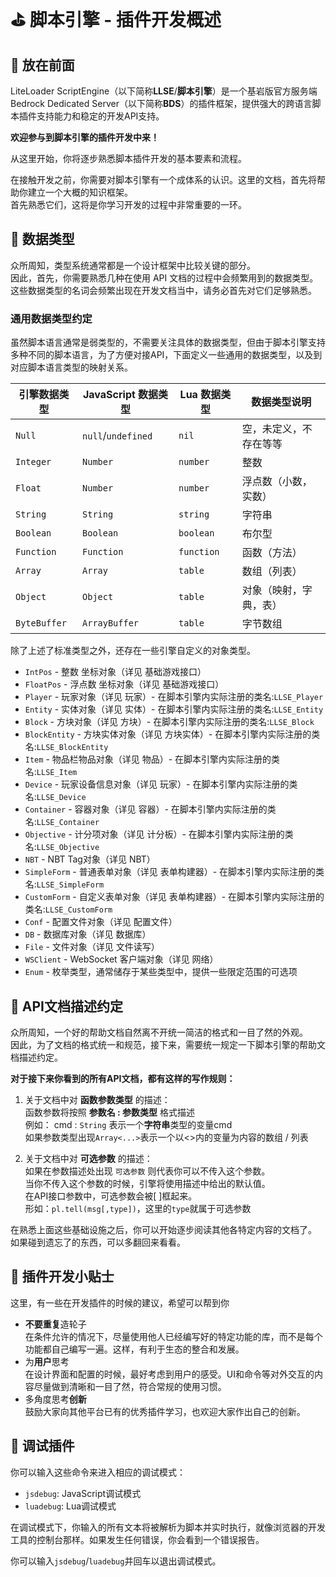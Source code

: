 # ⛳ 脚本引擎 - 插件开发概述

##  🔔 放在前面

LiteLoader ScriptEngine（以下简称**LLSE**/**脚本引擎**）是一个基岩版官方服务端 Bedrock Dedicated Server（以下简称**BDS**）的插件框架，提供强大的跨语言脚本插件支持能力和稳定的开发API支持。

**欢迎参与到脚本引擎的插件开发中来！**

从这里开始，你将逐步熟悉脚本插件开发的基本要素和流程。

在接触开发之前，你需要对脚本引擎有一个成体系的认识。这里的文档，首先将帮助你建立一个大概的知识框架。  
首先熟悉它们，这将是你学习开发的过程中非常重要的一环。

## 💊 数据类型

众所周知，类型系统通常都是一个设计框架中比较关键的部分。  
因此，首先，你需要熟悉几种在使用 API 文档的过程中会频繁用到的数据类型。  
这些数据类型的名词会频繁出现在开发文档当中，请务必首先对它们足够熟悉。

### 通用数据类型约定

虽然脚本语言通常是弱类型的，不需要关注具体的数据类型，但由于脚本引擎支持多种不同的脚本语言，为了方便对接API，下面定义一些通用的数据类型，以及到对应脚本语言类型的映射关系。

| 引擎数据类型 | JavaScript 数据类型        | Lua 数据类型 | 数据类型说明           |
| --------------- | ------------------ | ------------ | ---------------------- |
| `Null`          | `null`/`undefined` | `nil`        | 空，未定义，不存在等等 |
| `Integer`       | `Number`           | `number`     | 整数                   |
| `Float`         | `Number`           | `number`     | 浮点数（小数，实数）   |
| `String`        | `String`           | `string`     | 字符串                 |
| `Boolean`       | `Boolean`          | `boolean`    | 布尔型                 |
| `Function`      | `Function`         | `function`   | 函数（方法）           |
| `Array`         | `Array`            | `table`      | 数组（列表）           |
| `Object`        | `Object`           | `table`      | 对象（映射，字典，表） |
| `ByteBuffer`    | `ArrayBuffer`      | `table`      | 字节数组               |

除了上述了标准类型之外，还存在一些引擎自定义的对象类型。

- `IntPos` - 整数 坐标对象（详见 基础游戏接口）
- `FloatPos` - 浮点数 坐标对象（详见 基础游戏接口）
- `Player` - 玩家对象（详见 玩家）- 在脚本引擎内实际注册的类名:`LLSE_Player`
- `Entity` - 实体对象（详见 实体）- 在脚本引擎内实际注册的类名:`LLSE_Entity`
- `Block` - 方块对象（详见 方块）- 在脚本引擎内实际注册的类名:`LLSE_Block`
- `BlockEntity` - 方块实体对象（详见 方块实体）- 在脚本引擎内实际注册的类名:`LLSE_BlockEntity`
- `Item` - 物品栏物品对象（详见 物品）- 在脚本引擎内实际注册的类名:`LLSE_Item`
- `Device` - 玩家设备信息对象（详见 玩家）- 在脚本引擎内实际注册的类名:`LLSE_Device`
- `Container` - 容器对象（详见 容器）- 在脚本引擎内实际注册的类名:`LLSE_Container`
- `Objective` - 计分项对象（详见 计分板）- 在脚本引擎内实际注册的类名:`LLSE_Objective`
- `NBT` - NBT Tag对象（详见 NBT）
- `SimpleForm` - 普通表单对象（详见 表单构建器）- 在脚本引擎内实际注册的类名:`LLSE_SimpleForm`
- `CustomForm` - 自定义表单对象（详见 表单构建器）- 在脚本引擎内实际注册的类名:`LLSE_CustomForm`
- `Conf` - 配置文件对象（详见 配置文件）
- `DB` - 数据库对象（详见 数据库）
- `File` - 文件对象（详见 文件读写）
- `WSClient` - WebSocket 客户端对象（详见 网络）
- `Enum` - 枚举类型，通常储存于某些类型中，提供一些限定范围的可选项

## 📌 API文档描述约定

众所周知，一个好的帮助文档自然离不开统一简洁的格式和一目了然的外观。  
因此，为了文档的格式统一和规范，接下来，需要统一规定一下脚本引擎的帮助文档描述约定。

**对于接下来你看到的所有API文档，都有这样的写作规则：**

1. 关于文档中对 **函数参数类型** 的描述：  
   函数参数将按照 **参数名 : 参数类型** 格式描述  
   例如： cmd : `String` 表示一个**字符串**类型的变量cmd  
   如果参数类型出现`Array<...>`表示一个以<>内的变量为内容的数组 / 列表

 

2. 关于文档中对 **可选参数** 的描述：  
   如果在参数描述处出现 `可选参数` 则代表你可以不传入这个参数。  
   当你不传入这个参数的时候，引擎将使用描述中给出的默认值。  
   在API接口参数中，可选参数会被[ ]框起来。  
   形如：`pl.tell(msg[,type])`，这里的`type`就属于可选参数

在熟悉上面这些基础设施之后，你可以开始逐步阅读其他各特定内容的文档了。  
如果碰到遗忘了的东西，可以多翻回来看看。

## 📜 插件开发小贴士

这里，有一些在开发插件的时候的建议，希望可以帮到你

- **不要重复**造轮子  
  在条件允许的情况下，尽量使用他人已经编写好的特定功能的库，而不是每个功能都自己编写一遍。这样，有利于生态的整合和发展。
- 为**用户**思考  
  在设计界面和配置的时候，最好考虑到用户的感受。UI和命令等对外交互的内容尽量做到清晰和一目了然，符合常规的使用习惯。
- 多角度思考**创新**  
  鼓励大家向其他平台已有的优秀插件学习，也欢迎大家作出自己的创新。

## 📡 调试插件

你可以输入这些命令来进入相应的调试模式：

* `jsdebug`: JavaScript调试模式
* `luadebug`: Lua调试模式

在调试模式下，你输入的所有文本将被解析为脚本并实时执行，就像浏览器的开发工具的控制台那样。如果发生任何错误，你会看到一个错误报告。

你可以输入`jsdebug`/`luadebug`并回车以退出调试模式。